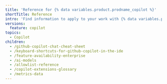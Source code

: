 ```yaml
---
title: 'Reference for {% data variables.product.prodname_copilot %}'
shortTitle: Reference
intro: 'Find information to apply to your work with {% data variables.product.prodname_copilot %}.'
versions:
  feature: copilot
topics:
  - Copilot
children:
  - /github-copilot-chat-cheat-sheet
  - /keyboard-shortcuts-for-github-copilot-in-the-ide
  - /feature-availability-enterprise
  - /ai-models
  - /allowlist-reference
  - /copilot-extensions-glossary
  - /metrics-data
---
```

